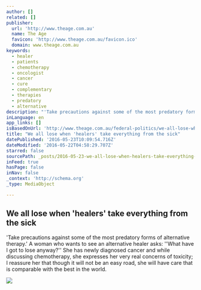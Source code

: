 ```yaml
---
author: []
related: []
publisher:
  url: 'http://www.theage.com.au'
  name: The Age
  favicon: 'http://www.theage.com.au/favicon.ico'
  domain: www.theage.com.au
keywords:
  - healer
  - patients
  - chemotherapy
  - oncologist
  - cancer
  - cure
  - complementary
  - therapies
  - predatory
  - alternative
description: "'Take precautions against some of the most predatory forms of alternative therapy.' A woman who wants to see an alternative healer asks: ''What have I got to lose anyway?'' She has newly diagnosed cancer and while discussing chemotherapy, she expresses her very real concerns of toxicity; I reassure her that though it will not be an easy road, she will have care that is comparable with the best in the world."
inLanguage: en
app_links: []
isBasedOnUrl: 'http://www.theage.com.au/federal-politics/we-all-lose-when-healers-take-everything-from-the-sick-20111212-1orbn.html'
title: "We all lose when 'healers' take everything from the sick"
datePublished: '2016-05-23T10:09:54.716Z'
dateModified: '2016-05-22T04:58:29.707Z'
starred: false
sourcePath: _posts/2016-05-23-we-all-lose-when-healers-take-everything-from-the-sick.md
inFeed: true
hasPage: false
inNav: false
_context: 'http://schema.org'
_type: MediaObject

---
```

<article style=""><h1>We all lose when 'healers' take everything from the sick</h1><p>'Take precautions against some of the most predatory forms of alternative therapy.' A woman who wants to see an alternative healer asks: ''What have I got to lose anyway?'' She has newly diagnosed cancer and while discussing chemotherapy, she expresses her very real concerns of toxicity; I reassure her that though it will not be an easy road, she will have care that is comparable with the best in the world.</p><img src="http://www.theage.com.au/content/dam/images/1/o/r/8/d/image.related.articleLeadwide.620x349.1orbn.png/1323737205120.jpg" /></article>